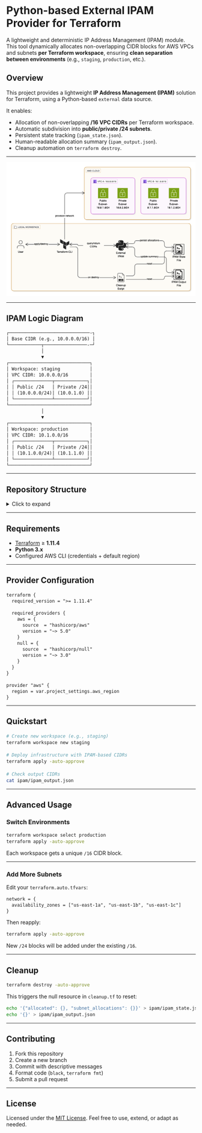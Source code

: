 

#  **Python-based External IPAM Provider for Terraform**

A lightweight and deterministic IP Address Management (IPAM) module. This tool dynamically allocates non-overlapping CIDR blocks for AWS VPCs and subnets **per Terraform workspace**, ensuring **clean separation between environments** (e.g., `staging`, `production`, etc.).

## Overview

This project provides a lightweight **IP Address Management (IPAM)** solution for Terraform, using a Python-based `external` data source.

It enables:

* Allocation of non-overlapping **/16 VPC CIDRs** per Terraform workspace.
* Automatic subdivision into **public/private /24 subnets**.
* Persistent state tracking (`ipam_state.json`).
* Human-readable allocation summary (`ipam_output.json`).
* Cleanup automation on `terraform destroy`.

---
![diagram](IPAM-Diagram.png)

---

## IPAM Logic Diagram

```text
┌──────────────────────────────-┐
│ Base CIDR (e.g., 10.0.0.0/16) │
└────────────┬────────────────-─┘
             │
             ▼
┌──────────────────────────────┐
│ Workspace: staging           │
│ VPC CIDR: 10.0.0.0/16        │
│ ┌──────────────┬────────────┐│
│ │ Public /24   │ Private /24││
│ │ (10.0.0.0/24)│ (10.0.1.0) ││
│ └──────────────┴────────────┘│
└──────────────────────────────┘
             │
             ▼
┌──────────────────────────────┐
│ Workspace: production        │
│ VPC CIDR: 10.1.0.0/16        │
│ ┌──────────────┬────────────┐│
│ │ Public /24   │ Private /24││
│ │ (10.1.0.0/24)│ (10.1.1.0) ││
│ └──────────────┴────────────┘│
└──────────────────────────────┘
```

---

## Repository Structure

<details>
<summary>Click to expand</summary>

```
.
├── LICENSE
├── .gitignore
├── .terraform.lock.hcl
├── main.tf                     # Root module entry point
├── providers.tf                # Provider setup (AWS, external)
├── variables.tf                # Global variables
├── locals.tf                   # Global local values
├── outputs.tf                  # Root outputs
├── terraform.auto.tfvars       # Env-specific configuration
├── ipam/
│   ├── ipam_provider.py        # Python logic for dynamic IP allocation
│   ├── ipam_state.json         # Persistent state of all CIDRs
│   └── ipam_output.json        # Workspace-specific summary
└── modules/
    └── network/
        ├── variables.tf
        ├── locals.tf
        ├── vpc.tf              # AWS resources (VPC, Subnets, IGW, NAT, etc.)
        ├── cleanup.tf          # IPAM state reset via null_resource
        └── outputs.tf
```

</details>

---

## Requirements

* [Terraform](https://www.terraform.io/) ≥ **1.11.4**
* **Python 3.x**
* Configured AWS CLI (credentials + default region)

---

## Provider Configuration

```hcl
terraform {
  required_version = ">= 1.11.4"

  required_providers {
    aws = {
      source  = "hashicorp/aws"
      version = "~> 5.0"
    }
    null = {
      source  = "hashicorp/null"
      version = "~> 3.0"
    }
  }
}

provider "aws" {
  region = var.project_settings.aws_region
}
```

---

## Quickstart

```bash
# Create new workspace (e.g., staging)
terraform workspace new staging

# Deploy infrastructure with IPAM-based CIDRs
terraform apply -auto-approve

# Check output CIDRs
cat ipam/ipam_output.json
```

---

## Advanced Usage

### Switch Environments

```bash
terraform workspace select production
terraform apply -auto-approve
```

Each workspace gets a unique `/16` CIDR block.

---

### Add More Subnets

Edit your `terraform.auto.tfvars`:

```hcl
network = {
  availability_zones = ["us-east-1a", "us-east-1b", "us-east-1c"]
}
```

Then reapply:

```bash
terraform apply -auto-approve
```

New `/24` blocks will be added under the existing `/16`.

---

## Cleanup

```bash
terraform destroy -auto-approve
```

This triggers the null resource in `cleanup.tf` to reset:

```bash
echo '{"allocated": {}, "subnet_allocations": {}}' > ipam/ipam_state.json
echo '{}' > ipam/ipam_output.json
```

---

## Contributing

1. Fork this repository
2. Create a new branch
3. Commit with descriptive messages
4. Format code (`black`, `terraform fmt`)
5. Submit a pull request

---

## License

Licensed under the [MIT License](LICENSE).
Feel free to use, extend, or adapt as needed.

